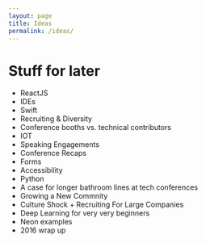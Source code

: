 ```yaml
---
layout: page
title: Ideas
permalink: /ideas/
---
```


# Stuff for later

* ReactJS
* IDEs
* Swift
* Recruiting & Diversity
* Conference booths vs. technical contributors
* IOT
* Speaking Engagements
* Conference Recaps
* Forms
* Accessibility
* Python
* A case for longer bathroom lines at tech conferences
* Growing a New Commnity
* Culture Shock + Recruiting For Large Companies
* Deep Learning for very very beginners
* Neon examples
* 2016 wrap up
